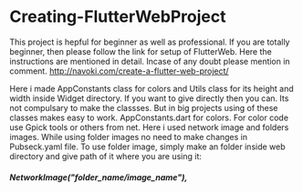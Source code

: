 # Creating-FlutterWebProject
This project is hepful for beginner as well as professional.
If you are totally beginner, then please follow the link for setup of FlutterWeb. Here the instructions are mentioned in detail. Incase of any doubt please mention in comment.
http://navoki.com/create-a-flutter-web-project/

Here i made AppConstants class for colors  and Utils class for its height and width inside Widget directory. If you want  to give directly then you can. Its not compulsary to make the classses. But in big projects using of these classes makes easy to work.
AppConstants.dart for colors. For color code use Gpick tools or others from net.
Here i used network image and folders images. While using folder images no need to make changes in Pubseck.yaml file.
To use folder image, simply make an folder inside web directory and give path of it where you are using it:
##### NetworkImage("folder_name/image_name"),
  
